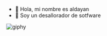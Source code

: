- 👋 Hola, mi nombre es aldayan
- 👀 Soy un desallorador de sotfware

![giphy](https://user-images.githubusercontent.com/67208347/190279339-0d40e1f1-ba90-4862-86a6-2520f31c215a.gif)

<!---
Hola soy Aldayan Avila, tengo 21 años. soy dominicano y soy miembro del programa ONE.

soy un estudiante que dio término al técnico superior de software del instituto tecnológico de las americas ITLA. Tengo conocimientos avanzados en el lenguajes de programación y bases de datos.

He desarrollado diferentes tipos de software, creado páginas web y creado bases de datos, y sigo estudiando dia a dia. para de esta forma agudizar mis conocimientos como desarrollador de software.
--->
